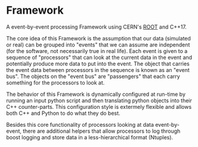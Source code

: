 # Framework

A event-by-event processing Framework using CERN's [ROOT](https://github.com/root-project/root) and C++17.

The core idea of this Framework is the assumption that our data (simulated or real) can be grouped into "events" that we can assume are independent (for the software, not necessarily true in real life).
Each event is given to a sequence of "processors" that can look at the current data in the event and potentially produce more data to put into the event.
The object that carries the event data between processors in the sequence is known as an "event bus".
The objects on the "event bus" are "passengers" that each carry something for the processors to look at.

The behavior of this Framework is dynamically configured at run-time by running an input python script and then translating python objects into their C++ counter-parts.
This configuration style is extermely flexible and allows both C++ and Python to do what they do best.

Besides this core functionality of processors looking at data event-by-event, there are additional helpers that allow processors to log through boost logging and store data in a less-hierarchical format (Ntuples).
